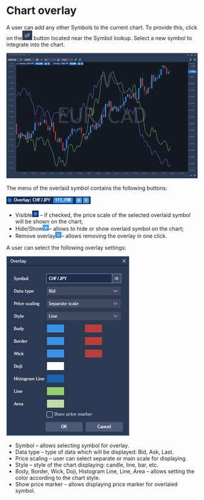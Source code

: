 # Chart overlay

A user can add any other Symbols to the current chart. To provide this, click on the![](../../../.gitbook/assets/2%20%2831%29.png)
button located near the Symbol lookup. Select a new symbol to integrate into the chart.

![](../../../.gitbook/assets/1%20%2857%29.png)


The menu of the overlaid symbol contains the following buttons:

![](../../../.gitbook/assets/3%20%2854%29.png)

* Visible![](../../../.gitbook/assets/4%20%2841%29.png)
  – if checked, the price scale of the selected overlaid symbol will be shown on the chart;
* Hide/Show![](../../../.gitbook/assets/5%20%2825%29.png)– allows to hide or show overlaid symbol on the chart;
* Remove overlay![](../../../.gitbook/assets/6%20%286%29.png)– allows removing the overlay in one click.

A user can select the following overlay settings:

![](../../../.gitbook/assets/7%20%282%29.png)

* Symbol – allows selecting symbol for overlay.
* Data type – type of data which will be displayed: Bid, Ask, Last.
* Price scaling – user can select separate or main scale for displaying.
* Style – style of the chart displaying: candle, line, bar, etc.
* Body, Border, Wick, Doji, Histogram Line, Line, Area – allows setting the color according to the chart style.
* Show price marker – allows displaying price marker for overlaied symbol.



